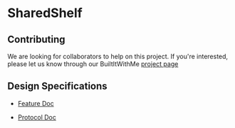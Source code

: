 # SharedShelf

## Contributing 

We are looking for collaborators to help on this project. If you're interested, please let us know through our BuiltItWithMe [project page](https://www.builditwith.me/ideas/3001)

## Design Specifications 

* [Feature Doc](https://docs.google.com/document/d/1fHOjtc1DBV5CattmprifrdaXc4Cg2CcUyBFM7m2IlaY/edit?usp=sharing)

* [Protocol Doc](https://docs.google.com/document/d/1QGUXTG5VTk0VcKW2h-A8Snf50nQG7WScyVORm6rrJes/edit?usp=sharing)